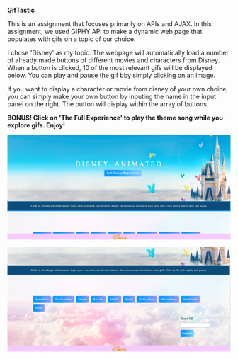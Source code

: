 <strong>GifTastic</strong>

This is an assignment that focuses primarily on APIs and AJAX.
In this assignment, we used GIPHY API to make a dynamic web page that populates with gifs on a topic of our choice.

I chose 'Disney' as my topic. The webpage will automatically load a number of already made buttons of different movies and characters from Disney. When a button is clicked, 10 of the most relevant gifs will be displayed below. You can play and pause the gif bby simply clicking on an image.

If you want to display a character or movie from disney of your own choice, you can simply make your own button by inputing the name in the input panel on the right. The button will display within the array of buttons.

<strong>BONUS! Click on 'The Full Experience' to play the theme song while you explore gifs. Enjoy!</strong>

![GIPHY Screenshot](https://github.com/vidhi27/GifTastic/blob/master/assets/images/readme1.png)

![GIPHY Screenshot](https://github.com/vidhi27/GifTastic/blob/master/assets/images/readme2.png)
